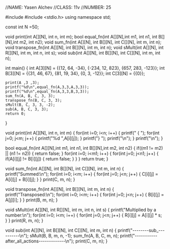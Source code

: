 //NAME: Yasen Alchev
//CLASS: 11v
//NUMBER: 25

#include <iostream>
#include <stdio.h>
using namespace std;

const int N =50;

void print(int A[][N], int n, int m);
bool equal_fn(int A[][N],int m1, int n1, int B[][N],int m2, int n2);
void sum_fn(int A[][N], int B[][N], int C[][N], int m, int n);
void transpose_fn(int A[][N], int B[][N], int m, int n);
void sMult(int A[][N], int R[][N], int m, int n, int s);
void sub(int A[][N], int B[][N], int C[][N], int m, int n);

int main()
{
    int A[3][N] = {{12, 64, -34},
                    {-234, 12, 823},
                    {657, 283, -123}};
    int B[3][N] = {{31, 46, 67},
                    {81, 19, 34},
                    {0, 3, -12}};
    int C[3][N] = {{0}};

    print(A ,3 ,3);
    printf("%d\n",equal_fn(A,3,3,A,3,3));
    printf("%d\n",equal_fn(A,3,3,B,3,3));
    sum_fn(A, B, C, 3, 3);
    transpose_fn(B, C, 3, 3);
    sMult(B, C, 3, 3, -2);
    sub(A, B, C, 3, 3);
    return 0;
}

void print(int A[][N], int n, int m)
{
    for(int i=0; i<n; i++)
    {
        printf("    { ");
        for(int j=0; j<m; j++)
        {
            printf("%d ",A[i][j]);
        }
        printf("} ");
        printf("\n");
    }
    printf("\n");
}

bool equal_fn(int A[][N],int m1, int n1, int B[][N],int m2, int n2)
{
    if((m1 != m2) || (n1 != n2))
    {
        return false;
    }
    for(int i=0; i<m1; i++)
    {
        for(int j=0; j<n1; j++)
        {
            if(A[i][j] != B[i][j])
            {
                return false;
            }
        }
    }
    return true;
}

void sum_fn(int A[][N], int B[][N], int C[][N], int m, int n)
{
    printf("Summed:\n");
    for(int i=0; i<m; i++)
    {
        for(int j=0; j<n; j++)
        {
            C[i][j] = A[i][j] + B[i][j];
        }
    }
    print(C, m, n);
}

void transpose_fn(int A[][N], int B[][N], int m, int n)
{
    printf("Transposed:\n");
    for(int i=0; i<m; i++)
    {
        for(int j=0; j<n; j++)
        {
            B[i][j] = A[j][i];
        }
    }
    print(B, m, n);
}

void sMult(int A[][N], int R[][N], int m, int n, int s)
{
    printf("Multiplied by a number:\n");
    for(int i=0; i<m; i++)
    {
        for(int j=0; j<n; j++)
        {
            R[i][j] = A[i][j] * s;
        }
    }
    print(R, m, n);
}

void sub(int A[][N], int B[][N], int C[][N], int m, int n)
{
    printf("--------sub_----------\n");
    sMult(B, B, m, n, -1);
    sum_fn(A, B, C, m, n);
    printf("-----------after_all_actions-------------\n");
    print(C, m, n);
}


